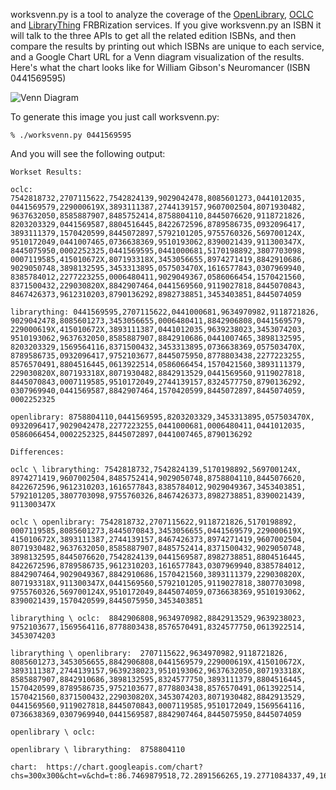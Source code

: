 worksvenn.py is a tool to analyze the coverage of the [OpenLibrary](http://openlibrary.org/dev/docs/restful_api#content), [OCLC](http://www.worldcat.org/affiliate/webservices/xisbn/app.jsp) and [LibraryThing](http://www.librarything.com/wiki/index.php/LibraryThing_APIs) FRBRization services. If you give worksvenn.py an ISBN it will talk to the three APIs to get all the related edition ISBNs, and then compare the results by printing out which ISBNs are unique to each service, and a Google Chart URL for a Venn diagram visualization of the results. Here's what the chart looks like for William Gibson's Neuromancer (ISBN 0441569595)

![Venn Diagram](https://chart.googleapis.com/chart?chs=300x200&cht=v&chd=t:86.7469879518,72.2891566265,19.2771084337,49,16,15,15&chco=77FF77,7777FF,FF7777&chdl=ThingISBN|xISBN|OpenLibrary "Neuromancer FRBR Venn Diagram")

To generate this image you just call worksvenn.py:

    % ./worksvenn.py 0441569595

And you will see the following output:

    Workset Results:

    oclc: 7542818732,2707115622,7542824139,9029042478,8085601273,0441012035,
    0441569579,229000619X,3893111387,2744139157,9607002504,8071930482,
    9637632050,8585887907,8485752414,8758804110,8445076620,9118721826,
    8203203329,0441569587,8804516445,8422672596,8789586735,0932096417,
    3893111379,1570420599,8445072897,5792101205,9755760326,569700124X,
    9510172049,0441007465,0736638369,9510193062,8390021439,911300347X,
    8445075950,0002252325,0441569595,0441000681,5170198892,3807703098,
    0007119585,415010672X,807193318X,3453056655,8974271419,8842910686,
    9029050748,3898132595,3453313895,057503470X,1616577843,0307969940,
    8385784012,2277223255,0006480411,9029049367,0586066454,1570421560,
    8371500432,229030820X,8842907464,0441569560,9119027818,8445070843,
    8467426373,9612310203,8790136292,8982738851,3453403851,8445074059

    librarything: 0441569595,2707115622,0441000681,9634970982,9118721826,
    9029042478,8085601273,3453056655,0006480411,8842906808,0441569579,
    229000619X,415010672X,3893111387,0441012035,9639238023,3453074203,
    9510193062,9637632050,8585887907,8842910686,0441007465,3898132595,
    8203203329,1569564116,8371500432,3453313895,0736638369,057503470X,
    8789586735,0932096417,9752103677,8445075950,8778803438,2277223255,
    8576570491,8804516445,0613922514,0586066454,1570421560,3893111379,
    229030820X,807193318X,8071930482,8842913529,0441569560,9119027818,
    8445070843,0007119585,9510172049,2744139157,8324577750,8790136292,
    0307969940,0441569587,8842907464,1570420599,8445072897,8445074059,
    0002252325

    openlibrary: 8758804110,0441569595,8203203329,3453313895,057503470X,
    0932096417,9029042478,2277223255,0441000681,0006480411,0441012035,
    0586066454,0002252325,8445072897,0441007465,8790136292

    Differences:

    oclc \ librarything: 7542818732,7542824139,5170198892,569700124X,
    8974271419,9607002504,8485752414,9029050748,8758804110,8445076620,
    8422672596,9612310203,1616577843,8385784012,9029049367,3453403851,
    5792101205,3807703098,9755760326,8467426373,8982738851,8390021439,
    911300347X

    oclc \ openlibrary: 7542818732,2707115622,9118721826,5170198892,
    0007119585,8085601273,8445070843,3453056655,0441569579,229000619X,
    415010672X,3893111387,2744139157,8467426373,8974271419,9607002504,
    8071930482,9637632050,8585887907,8485752414,8371500432,9029050748,
    3898132595,8445076620,7542824139,0441569587,8982738851,8804516445,
    8422672596,8789586735,9612310203,1616577843,0307969940,8385784012,
    8842907464,9029049367,8842910686,1570421560,3893111379,229030820X,
    807193318X,911300347X,0441569560,5792101205,9119027818,3807703098,
    9755760326,569700124X,9510172049,8445074059,0736638369,9510193062,
    8390021439,1570420599,8445075950,3453403851

    librarything \ oclc:  8842906808,9634970982,8842913529,9639238023,
    9752103677,1569564116,8778803438,8576570491,8324577750,0613922514,
    3453074203

    librarything \ openlibrary:  2707115622,9634970982,9118721826,
    8085601273,3453056655,8842906808,0441569579,229000619X,415010672X,
    3893111387,2744139157,9639238023,9510193062,9637632050,807193318X,
    8585887907,8842910686,3898132595,8324577750,3893111379,8804516445,
    1570420599,8789586735,9752103677,8778803438,8576570491,0613922514,
    1570421560,8371500432,229030820X,3453074203,8071930482,8842913529,
    0441569560,9119027818,8445070843,0007119585,9510172049,1569564116,
    0736638369,0307969940,0441569587,8842907464,8445075950,8445074059

    openlibrary \ oclc:  

    openlibrary \ librarything:  8758804110

    chart:  https://chart.googleapis.com/chart?chs=300x300&cht=v&chd=t:86.7469879518,72.2891566265,19.2771084337,49,16,15,15&chco=77FF77,7777FF,FF7777&chdl=ThingISBN|xISBN|OpenLibrary
